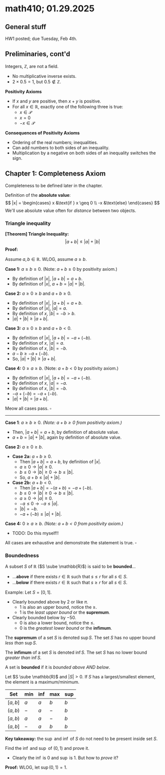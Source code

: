# math410; 01.29.2025

## General stuff

HW1 posted; due Tuesday, Feb 4th.

## Preliminaries, cont'd

Integers, $\mathbb{Z}$, are not a field.

- No multiplicative inverse exists.
- $2 \times 0.5 = 1$, but $0.5 \notin \mathbb{Z}$.

**Positivity Axioms**

- If $x$ and $y$ are positive, then $x + y$ is positive. 
- For all $x \in \mathbb{R}$, exactly one of the following three is true:
  - $x \in \mathcal{P}$
  - $x = 0$
  - $-x \in \mathcal{P}$

**Consequences of Positivity Axioms**

- Ordering of the real numbers; inequalities.
- Can add numbers to both sides of an inequality.
- Multiplication by a negative on both sides of an inequality switches the sign.

## Chapter 1: Completeness Axiom

Completeness to be defined later in the chapter.

Definition of the **absolute value**:
$$
|x| = \begin{cases}
	x &\text{if } x \geq 0 \\
	-x &\text{else}
\end{cases}
$$
We'll use absolute value often for *distance* between two objects.

### Triangle inequality

**[Theorem] Triangle Inequality:**
$$
|a + b| \leq |a| + |b|
$$
**Proof:**

Assume $a, b \in \mathbb{R}$. WLOG, assume $a \geq b$.

**Case 1:** $a \geq b \geq 0$. (Note: $a + b \geq 0$ by positivity axiom.)

- By definition of $|x|$, $|a + b| = a + b$.
- By definition of $|x|$, $a + b = |a| + |b|$.

**Case 2:** $a \geq 0 \geq b$ and $a + b \geq 0$.

- By definition of $|x|$, $|a + b| = a + b$.
- By definition of $|x|$, $|a| = a$.
- By definition of $x$, $|b| = -b > b$.
- $|a| + |b| \geq |a + b|$.

**Case 3:** $a \geq 0 \geq b$ and $a + b < 0$.

- By definition of $|x|$, $|a + b| = -a + (-b)$.
- By definition of $x$, $|a| = a$.
- By definition of $x$, $|b| = -b$.
- $a - b \geq -a + (-b)$.
- So, $|a| + |b| \geq |a + b|$.

**Case 4:** $0 \geq a \geq b$. (Note: $a + b < 0$ by positivity axiom.)

- By definition of $|x|$, $|a + b| = -a + (-b)$.
- By definition of $x$, $|a| = -a$.
- By definition of $x$, $|b| = -b$.
- $-a + (-b) = -a + (-b)$.
- $|a| + |b| = |a + b|$.

Meow all cases pass. $\square$

---

**Case 1**: $a \geq b \geq 0$. *(Note: $a + b \geq 0$ from positivity axiom.)*

- Then, $|a + b| = a + b$, by definition of absolute value.
- $a + b = |a| + |b|$, again by definition of absolute value.

**Case 2:** $a \geq 0 \geq b$.

- **Case 2a:** $a + b \geq 0$.
  - Then $|a + b| = a + b$, by definition of $|x|$.
  - $a \geq 0 \rightarrow |a| \geq 0$.
  - $b \leq 0 \rightarrow |b| \geq 0 \rightarrow b \leq |b|$.
  - So, $a + b \leq |a| + |b|$.
- **Case 2b:** $a + b < 0$.
  - Then $|a + b| = -(a + b) = -a + (-b)$.
  - $b \leq 0 \rightarrow |b| \geq 0 \rightarrow b \leq |b|$.
  - $a \geq 0 \rightarrow |a| \geq 0$.
  - $-a \leq 0 \rightarrow -a \leq |a|$.
  - $|b| = -b$.
  - $-a + (-b) \leq |a| + |b|$.

**Case 4:** $0 \geq a \geq b$. *(Note: $a + b < 0$ from positivity axiom.)*

-  TODO: Do this myself!!

All cases are exhaustive and demonstrate the statement is true. $\square$

### Boundedness

A subset $S$ of $\mathbb{R}$ ($S \sube \mathbb{R}$) is said to be **bounded**...

- ...**above** if there exists $r \in \mathbb{R}$ such that $s \leq r$ for all $s \in S$.
- ...**below** if there exists $r \in \mathbb{R}$ such that $s \geq r$ for all $s \in S$.

Example: Let $S = [0, 1]$.

- Clearly bounded above by $2$ or like $\pi$.
  - $1$ is also an upper bound, notice the $\geq$.
  - $1$ is the *least upper bound* or the **supremum**.
- Clearly bounded below by $-50$.
  - $0$ is also a lower bound, notice the $\leq$.
  - $0$ is the *greatest lower bound* or the **infimum**.

The **supremum** of a set $S$ is denoted $\sup S$. The set $S$ has no upper bound *less than* $\sup S$.

The **infimum** of a set $S$ is denoted $\inf S$. The set $S$ has no lower bound *greater than* $\inf S$.

A set is **bounded** if it is *bounded above AND below*.

Let $S \sube \mathbb{R}$ and $|S| > 0$. If $S$ has a largest/smallest element, the element is a maximum/minimum.

| Set      | min  | inf  | max  | sup  |
| -------- | ---- | ---- | ---- | ---- |
| $[a,b]$  | $a$  | $a$  | $b$  | $b$  |
| $(a,b)$  | $-$  | $a$  | $-$  | $b$  |
| $[a, b)$ | $a$  | $a$  | $-$  | $b$  |
| $(a, b]$ | $-$  | $a$  | $b$  | $b$  |

**Key takeaway:** the $\sup$ and $\inf$ of $S$ do not need to be present inside set $S$.

Find the $\inf$ and $\sup$ of $(0, 1)$ and prove it.

- Clearly the $\inf$ is $0$ and $\sup$ is $1$. But how to *prove* it?

**Proof:** WLOG, let $\sup (0, 1) = 1$. 

